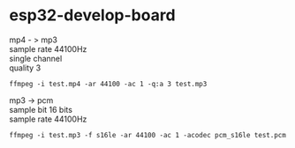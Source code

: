 # esp32-develop-board

mp4 - > mp3  
sample rate 44100Hz  
single channel  
quality 3  

```ffmpeg -i test.mp4 -ar 44100 -ac 1 -q:a 3 test.mp3```

mp3 -> pcm  
sample bit 16 bits  
sample rate 44100Hz  

```ffmpeg -i test.mp3 -f s16le -ar 44100 -ac 1 -acodec pcm_s16le test.pcm```